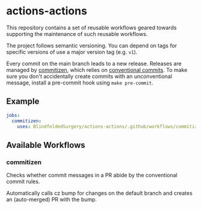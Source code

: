 # actions-actions

This repository contains a set of reusable workflows geared towards supporting the maintenance of
such reusable workflows.

The project follows semantic versioning. You can depend on tags for specific versions of use a
major version tag (e.g. `v1`).

Every commit on the main branch leads to a new release. Releases are managed by
[commitizen][commitizen], which relies on [conventional commits][ccommit]. To make sure you don't
accidentally create commits with an unconventional message, install a pre-commit hook using
`make pre-commit`.

[commitizen]: https://commitizen-tools.github.io/commitizen/

[ccommit]: https://www.conventionalcommits.org/en/v1.0.0/

## Example

```yaml
jobs:
  commitizen:
    uses: BlindfoldedSurgery/actions-actions/.github/workflows/commitizen.yml@v1
```

## Available Workflows

### commitizen

Checks whether commit messages in a PR abide by the conventional commit rules.

Automatically calls cz bump for changes on the default branch and creates an (auto-merged) PR
with the bump.
